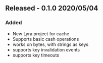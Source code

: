 ## Released - 0.1.0 2020/05/04

### Added
* New Lyra project for cache
* Supports basic cash operations
* works on bytes, with strings as keys
* supports key invalidation events
* supports key timeouts